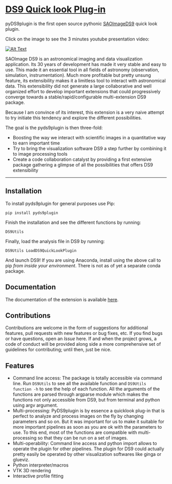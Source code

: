 # [DS9 Quick look Plug-in](https://people.lam.fr/picouet.vincent/index.html)

pyDS9plugin is the first open source pythonic [SAOImageDS9](https://sites.google.com/cfa.harvard.edu/saoimageds9) quick look plugin.

Click on the image to see the 3 minutes youtube presentation video:

[![Alt Text](https://people.lam.fr/picouet.vincent/images/presentation.gif)](https://www.youtube.com/watch?v=XcDm2JQDMLY)


SAOImage DS9 is an astronomical imaging and data visualization application. Its 30 years of development has made it very stable and easy to use. This made it an essential tool in all fields of astronomy (observation, simulation, instrumentation). Much more profitable but pretty unsung feature, its extensibility makes it a limitless tool to interact with astronomical data. This extensibility did not generate a large collaborative and well organized effort to develop important extensions that could progressively converge towards a stable/rapid/configurable multi-extension DS9 package.

Because I am convince of its interest, this extension is a very naive attempt to try initiate this tendency and explore the different possibilities.

The goal is the pyds9plugin is then three-fold:
-   Boosting the way we interact with scientific images in a quantitative way to earn important time
-   Try to bring the visualization software DS9 a step further by combining it to image processing tools
-   Create a code collaboration catalyst by providing a first extensive package gathering a glimpse of all the possibilities that offers DS9 extensibility




---

<!-- Animated GIF of AutoGUI -->



Installation
------------

To install pyds9plugin for general purposes use Pip:

```
pip install pyds9plugin
```

Finish the installation and see the different functions by running:

```
DS9Utils
```

Finally, load the analysis file in DS9 by running:

```
DS9Utils LoadDS9QuickLookPlugin
```
And launch DS9!
If you are using Anaconda, install using the above call to pip _from inside your environment_.
There is not as of yet a separate conda package.

Documentation
-------------

The documentation of the extension is available [here](https://vpicouet.github.io/pyds9plugin-doc/).

Contributions
-------------

Contributions are welcome in the form of  suggestions for additional features,  pull requests with
new features or  bug fixes, etc. If you find  bugs or have questions, open an  _Issue_ here. If and
when the project grows, a  code of conduct will be provided along side  a more comprehensive set of
guidelines for contributing; until then, just be nice.

Features
--------

-   Command line access: The package is totally accessible via command line. Run `DS9Utils` to see all the available function and `DS9Utils function -h` to see the help of each function. All the arguments of the functions are parsed through argparse module which makes the functions not only accessible from DS9, but from terminal and python using argv argument.
-   Multi-processing: PyDS9plugin is by essence a quicklook plug-in that is perfect to analyze and process images on the fly by changing parameters and so on. But it was important for us to make it suitable for more important pipelines as soon as you are ok with the parameters to use. To this end, most of the functions are compatible with multi-processing so that they can be run on a set of images.
-   Multi-operability: Command line access and python import allows to operate the plugin for other pipelines. The plugin for DS9 could actually pretty easily be operated by other visualization softwares like ginga or glueviz.
-   Python interpreter/macros
-   VTK 3D rendering
-   Interactive profile fitting

